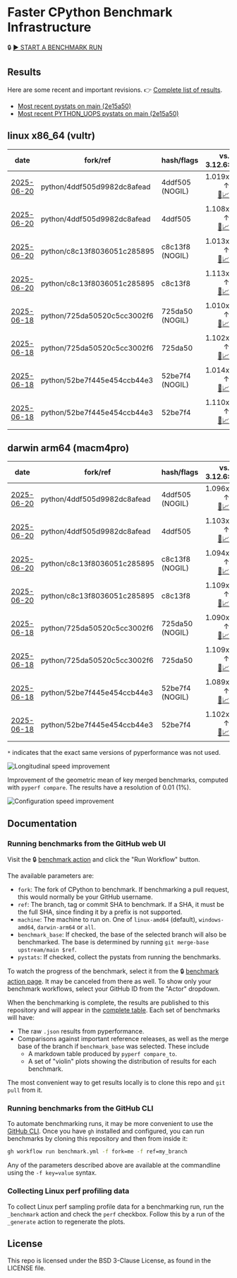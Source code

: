 # Faster CPython Benchmark Infrastructure

🔒 [▶️ START A BENCHMARK RUN](../../actions/workflows/benchmark.yml)

## Results

Here are some recent and important revisions. 👉 [Complete list of results](RESULTS.md).

<!-- START table -->
- [Most recent  pystats on main (2e15a50)](results/bm-20250614-3.15.0a0-2e15a50/bm-20250614-vultr-x86_64-python-2e15a50851da66eb8227-3.15.0a0-2e15a50-pystats.md)
- [Most recent PYTHON_UOPS pystats on main (2e15a50)](results/bm-20250614-3.15.0a0-2e15a50-PYTHON_UOPS/bm-20250614-vultr-x86_64-python-2e15a50851da66eb8227-3.15.0a0-2e15a50-pystats.md)

## linux x86_64 (vultr)
| date | fork/ref | hash/flags | vs. 3.12.6: | vs. 3.13.0rc2: | vs. base: |
| --- | --- | --- | ---: | ---: | ---: |
| [2025-06-20](results/bm-20250620-3.15.0a0-4ddf505-NOGIL) | python/4ddf505d9982dc8afead | 4ddf505 (NOGIL) | 1.019x ↑<br>[📄](results/bm-20250620-3.15.0a0-4ddf505-NOGIL/bm-20250620-vultr-x86_64-python-4ddf505d9982dc8afead-3.15.0a0-4ddf505-vs-3.12.6.md)[📈](results/bm-20250620-3.15.0a0-4ddf505-NOGIL/bm-20250620-vultr-x86_64-python-4ddf505d9982dc8afead-3.15.0a0-4ddf505-vs-3.12.6.svg) | 1.017x ↓<br>[📄](results/bm-20250620-3.15.0a0-4ddf505-NOGIL/bm-20250620-vultr-x86_64-python-4ddf505d9982dc8afead-3.15.0a0-4ddf505-vs-3.13.0rc2.md)[📈](results/bm-20250620-3.15.0a0-4ddf505-NOGIL/bm-20250620-vultr-x86_64-python-4ddf505d9982dc8afead-3.15.0a0-4ddf505-vs-3.13.0rc2.svg) | 1.087x ↓<br>[📄](results/bm-20250620-3.15.0a0-4ddf505-NOGIL/bm-20250620-vultr-x86_64-python-4ddf505d9982dc8afead-3.15.0a0-4ddf505-vs-base.md)[📈](results/bm-20250620-3.15.0a0-4ddf505-NOGIL/bm-20250620-vultr-x86_64-python-4ddf505d9982dc8afead-3.15.0a0-4ddf505-vs-base.svg)[🧠](results/bm-20250620-3.15.0a0-4ddf505-NOGIL/bm-20250620-vultr-x86_64-python-4ddf505d9982dc8afead-3.15.0a0-4ddf505-vs-base-mem.svg) |
| [2025-06-20](results/bm-20250620-3.15.0a0-4ddf505) | python/4ddf505d9982dc8afead | 4ddf505 | 1.108x ↑<br>[📄](results/bm-20250620-3.15.0a0-4ddf505/bm-20250620-vultr-x86_64-python-4ddf505d9982dc8afead-3.15.0a0-4ddf505-vs-3.12.6.md)[📈](results/bm-20250620-3.15.0a0-4ddf505/bm-20250620-vultr-x86_64-python-4ddf505d9982dc8afead-3.15.0a0-4ddf505-vs-3.12.6.svg) | 1.070x ↑<br>[📄](results/bm-20250620-3.15.0a0-4ddf505/bm-20250620-vultr-x86_64-python-4ddf505d9982dc8afead-3.15.0a0-4ddf505-vs-3.13.0rc2.md)[📈](results/bm-20250620-3.15.0a0-4ddf505/bm-20250620-vultr-x86_64-python-4ddf505d9982dc8afead-3.15.0a0-4ddf505-vs-3.13.0rc2.svg) |  |
| [2025-06-20](results/bm-20250620-3.15.0a0-c8c13f8-NOGIL) | python/c8c13f8036051c285895 | c8c13f8 (NOGIL) | 1.013x ↑<br>[📄](results/bm-20250620-3.15.0a0-c8c13f8-NOGIL/bm-20250620-vultr-x86_64-python-c8c13f8036051c285895-3.15.0a0-c8c13f8-vs-3.12.6.md)[📈](results/bm-20250620-3.15.0a0-c8c13f8-NOGIL/bm-20250620-vultr-x86_64-python-c8c13f8036051c285895-3.15.0a0-c8c13f8-vs-3.12.6.svg) | 1.022x ↓<br>[📄](results/bm-20250620-3.15.0a0-c8c13f8-NOGIL/bm-20250620-vultr-x86_64-python-c8c13f8036051c285895-3.15.0a0-c8c13f8-vs-3.13.0rc2.md)[📈](results/bm-20250620-3.15.0a0-c8c13f8-NOGIL/bm-20250620-vultr-x86_64-python-c8c13f8036051c285895-3.15.0a0-c8c13f8-vs-3.13.0rc2.svg) | 1.094x ↓<br>[📄](results/bm-20250620-3.15.0a0-c8c13f8-NOGIL/bm-20250620-vultr-x86_64-python-c8c13f8036051c285895-3.15.0a0-c8c13f8-vs-base.md)[📈](results/bm-20250620-3.15.0a0-c8c13f8-NOGIL/bm-20250620-vultr-x86_64-python-c8c13f8036051c285895-3.15.0a0-c8c13f8-vs-base.svg)[🧠](results/bm-20250620-3.15.0a0-c8c13f8-NOGIL/bm-20250620-vultr-x86_64-python-c8c13f8036051c285895-3.15.0a0-c8c13f8-vs-base-mem.svg) |
| [2025-06-20](results/bm-20250620-3.15.0a0-c8c13f8) | python/c8c13f8036051c285895 | c8c13f8 | 1.113x ↑<br>[📄](results/bm-20250620-3.15.0a0-c8c13f8/bm-20250620-vultr-x86_64-python-c8c13f8036051c285895-3.15.0a0-c8c13f8-vs-3.12.6.md)[📈](results/bm-20250620-3.15.0a0-c8c13f8/bm-20250620-vultr-x86_64-python-c8c13f8036051c285895-3.15.0a0-c8c13f8-vs-3.12.6.svg) | 1.075x ↑<br>[📄](results/bm-20250620-3.15.0a0-c8c13f8/bm-20250620-vultr-x86_64-python-c8c13f8036051c285895-3.15.0a0-c8c13f8-vs-3.13.0rc2.md)[📈](results/bm-20250620-3.15.0a0-c8c13f8/bm-20250620-vultr-x86_64-python-c8c13f8036051c285895-3.15.0a0-c8c13f8-vs-3.13.0rc2.svg) |  |
| [2025-06-18](results/bm-20250618-3.15.0a0-725da50-NOGIL) | python/725da50520c5cc3002f6 | 725da50 (NOGIL) | 1.010x ↑<br>[📄](results/bm-20250618-3.15.0a0-725da50-NOGIL/bm-20250618-vultr-x86_64-python-725da50520c5cc3002f6-3.15.0a0-725da50-vs-3.12.6.md)[📈](results/bm-20250618-3.15.0a0-725da50-NOGIL/bm-20250618-vultr-x86_64-python-725da50520c5cc3002f6-3.15.0a0-725da50-vs-3.12.6.svg) | 1.025x ↓<br>[📄](results/bm-20250618-3.15.0a0-725da50-NOGIL/bm-20250618-vultr-x86_64-python-725da50520c5cc3002f6-3.15.0a0-725da50-vs-3.13.0rc2.md)[📈](results/bm-20250618-3.15.0a0-725da50-NOGIL/bm-20250618-vultr-x86_64-python-725da50520c5cc3002f6-3.15.0a0-725da50-vs-3.13.0rc2.svg) | 1.088x ↓<br>[📄](results/bm-20250618-3.15.0a0-725da50-NOGIL/bm-20250618-vultr-x86_64-python-725da50520c5cc3002f6-3.15.0a0-725da50-vs-base.md)[📈](results/bm-20250618-3.15.0a0-725da50-NOGIL/bm-20250618-vultr-x86_64-python-725da50520c5cc3002f6-3.15.0a0-725da50-vs-base.svg)[🧠](results/bm-20250618-3.15.0a0-725da50-NOGIL/bm-20250618-vultr-x86_64-python-725da50520c5cc3002f6-3.15.0a0-725da50-vs-base-mem.svg) |
| [2025-06-18](results/bm-20250618-3.15.0a0-725da50) | python/725da50520c5cc3002f6 | 725da50 | 1.102x ↑<br>[📄](results/bm-20250618-3.15.0a0-725da50/bm-20250618-vultr-x86_64-python-725da50520c5cc3002f6-3.15.0a0-725da50-vs-3.12.6.md)[📈](results/bm-20250618-3.15.0a0-725da50/bm-20250618-vultr-x86_64-python-725da50520c5cc3002f6-3.15.0a0-725da50-vs-3.12.6.svg) | 1.064x ↑<br>[📄](results/bm-20250618-3.15.0a0-725da50/bm-20250618-vultr-x86_64-python-725da50520c5cc3002f6-3.15.0a0-725da50-vs-3.13.0rc2.md)[📈](results/bm-20250618-3.15.0a0-725da50/bm-20250618-vultr-x86_64-python-725da50520c5cc3002f6-3.15.0a0-725da50-vs-3.13.0rc2.svg) |  |
| [2025-06-18](results/bm-20250618-3.15.0a0-52be7f4-NOGIL) | python/52be7f445e454ccb44e3 | 52be7f4 (NOGIL) | 1.014x ↑<br>[📄](results/bm-20250618-3.15.0a0-52be7f4-NOGIL/bm-20250618-vultr-x86_64-python-52be7f445e454ccb44e3-3.15.0a0-52be7f4-vs-3.12.6.md)[📈](results/bm-20250618-3.15.0a0-52be7f4-NOGIL/bm-20250618-vultr-x86_64-python-52be7f445e454ccb44e3-3.15.0a0-52be7f4-vs-3.12.6.svg) | 1.022x ↓<br>[📄](results/bm-20250618-3.15.0a0-52be7f4-NOGIL/bm-20250618-vultr-x86_64-python-52be7f445e454ccb44e3-3.15.0a0-52be7f4-vs-3.13.0rc2.md)[📈](results/bm-20250618-3.15.0a0-52be7f4-NOGIL/bm-20250618-vultr-x86_64-python-52be7f445e454ccb44e3-3.15.0a0-52be7f4-vs-3.13.0rc2.svg) | 1.092x ↓<br>[📄](results/bm-20250618-3.15.0a0-52be7f4-NOGIL/bm-20250618-vultr-x86_64-python-52be7f445e454ccb44e3-3.15.0a0-52be7f4-vs-base.md)[📈](results/bm-20250618-3.15.0a0-52be7f4-NOGIL/bm-20250618-vultr-x86_64-python-52be7f445e454ccb44e3-3.15.0a0-52be7f4-vs-base.svg)[🧠](results/bm-20250618-3.15.0a0-52be7f4-NOGIL/bm-20250618-vultr-x86_64-python-52be7f445e454ccb44e3-3.15.0a0-52be7f4-vs-base-mem.svg) |
| [2025-06-18](results/bm-20250618-3.15.0a0-52be7f4) | python/52be7f445e454ccb44e3 | 52be7f4 | 1.110x ↑<br>[📄](results/bm-20250618-3.15.0a0-52be7f4/bm-20250618-vultr-x86_64-python-52be7f445e454ccb44e3-3.15.0a0-52be7f4-vs-3.12.6.md)[📈](results/bm-20250618-3.15.0a0-52be7f4/bm-20250618-vultr-x86_64-python-52be7f445e454ccb44e3-3.15.0a0-52be7f4-vs-3.12.6.svg) | 1.072x ↑<br>[📄](results/bm-20250618-3.15.0a0-52be7f4/bm-20250618-vultr-x86_64-python-52be7f445e454ccb44e3-3.15.0a0-52be7f4-vs-3.13.0rc2.md)[📈](results/bm-20250618-3.15.0a0-52be7f4/bm-20250618-vultr-x86_64-python-52be7f445e454ccb44e3-3.15.0a0-52be7f4-vs-3.13.0rc2.svg) |  |

## darwin arm64 (macm4pro)
| date | fork/ref | hash/flags | vs. 3.12.6: | vs. 3.13.0rc2: | vs. base: |
| --- | --- | --- | ---: | ---: | ---: |
| [2025-06-20](results/bm-20250620-3.15.0a0-4ddf505-NOGIL) | python/4ddf505d9982dc8afead | 4ddf505 (NOGIL) | 1.096x ↑<br>[📄](results/bm-20250620-3.15.0a0-4ddf505-NOGIL/bm-20250620-macm4pro-arm64-python-4ddf505d9982dc8afead-3.15.0a0-4ddf505-vs-3.12.6.md)[📈](results/bm-20250620-3.15.0a0-4ddf505-NOGIL/bm-20250620-macm4pro-arm64-python-4ddf505d9982dc8afead-3.15.0a0-4ddf505-vs-3.12.6.svg) | 1.017x ↑<br>[📄](results/bm-20250620-3.15.0a0-4ddf505-NOGIL/bm-20250620-macm4pro-arm64-python-4ddf505d9982dc8afead-3.15.0a0-4ddf505-vs-3.13.0rc2.md)[📈](results/bm-20250620-3.15.0a0-4ddf505-NOGIL/bm-20250620-macm4pro-arm64-python-4ddf505d9982dc8afead-3.15.0a0-4ddf505-vs-3.13.0rc2.svg) | 1.008x ↓<br>[📄](results/bm-20250620-3.15.0a0-4ddf505-NOGIL/bm-20250620-macm4pro-arm64-python-4ddf505d9982dc8afead-3.15.0a0-4ddf505-vs-base.md)[📈](results/bm-20250620-3.15.0a0-4ddf505-NOGIL/bm-20250620-macm4pro-arm64-python-4ddf505d9982dc8afead-3.15.0a0-4ddf505-vs-base.svg)[🧠](results/bm-20250620-3.15.0a0-4ddf505-NOGIL/bm-20250620-macm4pro-arm64-python-4ddf505d9982dc8afead-3.15.0a0-4ddf505-vs-base-mem.svg) |
| [2025-06-20](results/bm-20250620-3.15.0a0-4ddf505) | python/4ddf505d9982dc8afead | 4ddf505 | 1.103x ↑<br>[📄](results/bm-20250620-3.15.0a0-4ddf505/bm-20250620-macm4pro-arm64-python-4ddf505d9982dc8afead-3.15.0a0-4ddf505-vs-3.12.6.md)[📈](results/bm-20250620-3.15.0a0-4ddf505/bm-20250620-macm4pro-arm64-python-4ddf505d9982dc8afead-3.15.0a0-4ddf505-vs-3.12.6.svg) | 1.023x ↑<br>[📄](results/bm-20250620-3.15.0a0-4ddf505/bm-20250620-macm4pro-arm64-python-4ddf505d9982dc8afead-3.15.0a0-4ddf505-vs-3.13.0rc2.md)[📈](results/bm-20250620-3.15.0a0-4ddf505/bm-20250620-macm4pro-arm64-python-4ddf505d9982dc8afead-3.15.0a0-4ddf505-vs-3.13.0rc2.svg) |  |
| [2025-06-20](results/bm-20250620-3.15.0a0-c8c13f8-NOGIL) | python/c8c13f8036051c285895 | c8c13f8 (NOGIL) | 1.094x ↑<br>[📄](results/bm-20250620-3.15.0a0-c8c13f8-NOGIL/bm-20250620-macm4pro-arm64-python-c8c13f8036051c285895-3.15.0a0-c8c13f8-vs-3.12.6.md)[📈](results/bm-20250620-3.15.0a0-c8c13f8-NOGIL/bm-20250620-macm4pro-arm64-python-c8c13f8036051c285895-3.15.0a0-c8c13f8-vs-3.12.6.svg) | 1.015x ↑<br>[📄](results/bm-20250620-3.15.0a0-c8c13f8-NOGIL/bm-20250620-macm4pro-arm64-python-c8c13f8036051c285895-3.15.0a0-c8c13f8-vs-3.13.0rc2.md)[📈](results/bm-20250620-3.15.0a0-c8c13f8-NOGIL/bm-20250620-macm4pro-arm64-python-c8c13f8036051c285895-3.15.0a0-c8c13f8-vs-3.13.0rc2.svg) | 1.015x ↓<br>[📄](results/bm-20250620-3.15.0a0-c8c13f8-NOGIL/bm-20250620-macm4pro-arm64-python-c8c13f8036051c285895-3.15.0a0-c8c13f8-vs-base.md)[📈](results/bm-20250620-3.15.0a0-c8c13f8-NOGIL/bm-20250620-macm4pro-arm64-python-c8c13f8036051c285895-3.15.0a0-c8c13f8-vs-base.svg)[🧠](results/bm-20250620-3.15.0a0-c8c13f8-NOGIL/bm-20250620-macm4pro-arm64-python-c8c13f8036051c285895-3.15.0a0-c8c13f8-vs-base-mem.svg) |
| [2025-06-20](results/bm-20250620-3.15.0a0-c8c13f8) | python/c8c13f8036051c285895 | c8c13f8 | 1.109x ↑<br>[📄](results/bm-20250620-3.15.0a0-c8c13f8/bm-20250620-macm4pro-arm64-python-c8c13f8036051c285895-3.15.0a0-c8c13f8-vs-3.12.6.md)[📈](results/bm-20250620-3.15.0a0-c8c13f8/bm-20250620-macm4pro-arm64-python-c8c13f8036051c285895-3.15.0a0-c8c13f8-vs-3.12.6.svg) | 1.029x ↑<br>[📄](results/bm-20250620-3.15.0a0-c8c13f8/bm-20250620-macm4pro-arm64-python-c8c13f8036051c285895-3.15.0a0-c8c13f8-vs-3.13.0rc2.md)[📈](results/bm-20250620-3.15.0a0-c8c13f8/bm-20250620-macm4pro-arm64-python-c8c13f8036051c285895-3.15.0a0-c8c13f8-vs-3.13.0rc2.svg) |  |
| [2025-06-18](results/bm-20250618-3.15.0a0-725da50-NOGIL) | python/725da50520c5cc3002f6 | 725da50 (NOGIL) | 1.090x ↑<br>[📄](results/bm-20250618-3.15.0a0-725da50-NOGIL/bm-20250618-macm4pro-arm64-python-725da50520c5cc3002f6-3.15.0a0-725da50-vs-3.12.6.md)[📈](results/bm-20250618-3.15.0a0-725da50-NOGIL/bm-20250618-macm4pro-arm64-python-725da50520c5cc3002f6-3.15.0a0-725da50-vs-3.12.6.svg) | 1.011x ↑<br>[📄](results/bm-20250618-3.15.0a0-725da50-NOGIL/bm-20250618-macm4pro-arm64-python-725da50520c5cc3002f6-3.15.0a0-725da50-vs-3.13.0rc2.md)[📈](results/bm-20250618-3.15.0a0-725da50-NOGIL/bm-20250618-macm4pro-arm64-python-725da50520c5cc3002f6-3.15.0a0-725da50-vs-3.13.0rc2.svg) | 1.019x ↓<br>[📄](results/bm-20250618-3.15.0a0-725da50-NOGIL/bm-20250618-macm4pro-arm64-python-725da50520c5cc3002f6-3.15.0a0-725da50-vs-base.md)[📈](results/bm-20250618-3.15.0a0-725da50-NOGIL/bm-20250618-macm4pro-arm64-python-725da50520c5cc3002f6-3.15.0a0-725da50-vs-base.svg)[🧠](results/bm-20250618-3.15.0a0-725da50-NOGIL/bm-20250618-macm4pro-arm64-python-725da50520c5cc3002f6-3.15.0a0-725da50-vs-base-mem.svg) |
| [2025-06-18](results/bm-20250618-3.15.0a0-725da50) | python/725da50520c5cc3002f6 | 725da50 | 1.109x ↑<br>[📄](results/bm-20250618-3.15.0a0-725da50/bm-20250618-macm4pro-arm64-python-725da50520c5cc3002f6-3.15.0a0-725da50-vs-3.12.6.md)[📈](results/bm-20250618-3.15.0a0-725da50/bm-20250618-macm4pro-arm64-python-725da50520c5cc3002f6-3.15.0a0-725da50-vs-3.12.6.svg) | 1.029x ↑<br>[📄](results/bm-20250618-3.15.0a0-725da50/bm-20250618-macm4pro-arm64-python-725da50520c5cc3002f6-3.15.0a0-725da50-vs-3.13.0rc2.md)[📈](results/bm-20250618-3.15.0a0-725da50/bm-20250618-macm4pro-arm64-python-725da50520c5cc3002f6-3.15.0a0-725da50-vs-3.13.0rc2.svg) |  |
| [2025-06-18](results/bm-20250618-3.15.0a0-52be7f4-NOGIL) | python/52be7f445e454ccb44e3 | 52be7f4 (NOGIL) | 1.089x ↑<br>[📄](results/bm-20250618-3.15.0a0-52be7f4-NOGIL/bm-20250618-macm4pro-arm64-python-52be7f445e454ccb44e3-3.15.0a0-52be7f4-vs-3.12.6.md)[📈](results/bm-20250618-3.15.0a0-52be7f4-NOGIL/bm-20250618-macm4pro-arm64-python-52be7f445e454ccb44e3-3.15.0a0-52be7f4-vs-3.12.6.svg) | 1.011x ↑<br>[📄](results/bm-20250618-3.15.0a0-52be7f4-NOGIL/bm-20250618-macm4pro-arm64-python-52be7f445e454ccb44e3-3.15.0a0-52be7f4-vs-3.13.0rc2.md)[📈](results/bm-20250618-3.15.0a0-52be7f4-NOGIL/bm-20250618-macm4pro-arm64-python-52be7f445e454ccb44e3-3.15.0a0-52be7f4-vs-3.13.0rc2.svg) | 1.013x ↓<br>[📄](results/bm-20250618-3.15.0a0-52be7f4-NOGIL/bm-20250618-macm4pro-arm64-python-52be7f445e454ccb44e3-3.15.0a0-52be7f4-vs-base.md)[📈](results/bm-20250618-3.15.0a0-52be7f4-NOGIL/bm-20250618-macm4pro-arm64-python-52be7f445e454ccb44e3-3.15.0a0-52be7f4-vs-base.svg)[🧠](results/bm-20250618-3.15.0a0-52be7f4-NOGIL/bm-20250618-macm4pro-arm64-python-52be7f445e454ccb44e3-3.15.0a0-52be7f4-vs-base-mem.svg) |
| [2025-06-18](results/bm-20250618-3.15.0a0-52be7f4) | python/52be7f445e454ccb44e3 | 52be7f4 | 1.102x ↑<br>[📄](results/bm-20250618-3.15.0a0-52be7f4/bm-20250618-macm4pro-arm64-python-52be7f445e454ccb44e3-3.15.0a0-52be7f4-vs-3.12.6.md)[📈](results/bm-20250618-3.15.0a0-52be7f4/bm-20250618-macm4pro-arm64-python-52be7f445e454ccb44e3-3.15.0a0-52be7f4-vs-3.12.6.svg) | 1.022x ↑<br>[📄](results/bm-20250618-3.15.0a0-52be7f4/bm-20250618-macm4pro-arm64-python-52be7f445e454ccb44e3-3.15.0a0-52be7f4-vs-3.13.0rc2.md)[📈](results/bm-20250618-3.15.0a0-52be7f4/bm-20250618-macm4pro-arm64-python-52be7f445e454ccb44e3-3.15.0a0-52be7f4-vs-3.13.0rc2.svg) |  |


<!-- END table -->

`*` indicates that the exact same versions of pyperformance was not used.

![Longitudinal speed improvement](/longitudinal.svg)

Improvement of the geometric mean of key merged benchmarks, computed with `pyperf compare`.
The results have a resolution of 0.01 (1%).

![Configuration speed improvement](/configs.svg)

## Documentation

### Running benchmarks from the GitHub web UI

Visit the 🔒 [benchmark action](../../actions/workflows/benchmark.yml) and click the "Run Workflow" button.

The available parameters are:

- `fork`: The fork of CPython to benchmark.
  If benchmarking a pull request, this would normally be your GitHub username.
- `ref`: The branch, tag or commit SHA to benchmark.
  If a SHA, it must be the full SHA, since finding it by a prefix is not supported.
- `machine`: The machine to run on.
  One of `linux-amd64` (default), `windows-amd64`, `darwin-arm64` or `all`.
- `benchmark_base`: If checked, the base of the selected branch will also be benchmarked.
  The base is determined by running `git merge-base upstream/main $ref`.
- `pystats`: If checked, collect the pystats from running the benchmarks.

To watch the progress of the benchmark, select it from the 🔒 [benchmark action page](../../actions/workflows/benchmark.yml).
It may be canceled from there as well.
To show only your benchmark workflows, select your GitHub ID from the "Actor" dropdown.

When the benchmarking is complete, the results are published to this repository and will appear in the [complete table](RESULTS.md).
Each set of benchmarks will have:

- The raw `.json` results from pyperformance.
- Comparisons against important reference releases, as well as the merge base of the branch if `benchmark_base` was selected. These include
  - A markdown table produced by `pyperf compare_to`.
  - A set of "violin" plots showing the distribution of results for each benchmark.

The most convenient way to get results locally is to clone this repo and `git pull` from it.

### Running benchmarks from the GitHub CLI

To automate benchmarking runs, it may be more convenient to use the [GitHub CLI](https://cli.github.com/).
Once you have `gh` installed and configured, you can run benchmarks by cloning this repository and then from inside it:

```bash session
gh workflow run benchmark.yml -f fork=me -f ref=my_branch
```

Any of the parameters described above are available at the commandline using the `-f key=value` syntax.

### Collecting Linux perf profiling data

To collect Linux perf sampling profile data for a benchmarking run, run the `_benchmark` action and check the `perf` checkbox.
Follow this by a run of the `_generate` action to regenerate the plots.

## License

This repo is licensed under the BSD 3-Clause License, as found in the LICENSE file.
